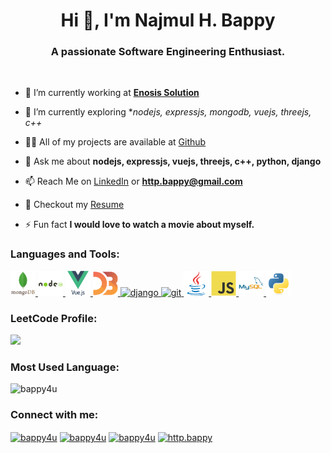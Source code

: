 <h1 align="center">Hi 👋, I'm Najmul H. Bappy</h1>
<h3 align="center">A passionate Software Engineering Enthusiast.</h3>

<br>

- 🔭 I’m currently working at **[Enosis Solution](https://www.enosisbd.com/)**

- 🌱 I’m currently exploring **nodejs, expressjs, mongodb, vuejs, threejs, c++*

- 👨‍💻 All of my projects are available at [Github](https://github.com/Bappy4u)

- 💬 Ask me about **nodejs, expressjs, vuejs, threejs, c++, python, django**

- 📫 Reach Me on [LinkedIn](https://www.linkedin.com/in/bappy4u/) or **http.bappy@gmail.com**

- 📄 Checkout my [Resume](https://drive.google.com/file/d/1flNwI8aHOf5D0H5gUYUKumty47D1zTqv/view?usp=sharing)

- ⚡ Fun fact **I would love to watch a movie about myself.**


<h3 align="left">Languages and Tools:</h3>
<a href="https://www.mongodb.com/" target="_blank" rel="noreferrer"> <img src="https://raw.githubusercontent.com/devicons/devicon/master/icons/mongodb/mongodb-original-wordmark.svg" alt="mongodb" width="40" height="40"/> </a> <a href="https://nodejs.org" target="_blank" rel="noreferrer"> <img src="https://raw.githubusercontent.com/devicons/devicon/master/icons/nodejs/nodejs-original-wordmark.svg" alt="nodejs" width="40" height="40"/> </a> <a href="https://vuejs.org/" target="_blank" rel="noreferrer"> <img src="https://raw.githubusercontent.com/devicons/devicon/master/icons/vuejs/vuejs-original-wordmark.svg" alt="vuejs" width="40" height="40"/> </a> 
<a href="https://d3js.org/" target="_blank" rel="noreferrer"> <img src="https://raw.githubusercontent.com/devicons/devicon/master/icons/d3js/d3js-original.svg" alt="d3js" width="40" height="40"/> </a> <a href="https://www.djangoproject.com/" target="_blank" rel="noreferrer"> <img src="https://cdn.worldvectorlogo.com/logos/django.svg" alt="django" width="40" height="40"/> </a> <a href="https://git-scm.com/" target="_blank" rel="noreferrer"> <img src="https://www.vectorlogo.zone/logos/git-scm/git-scm-icon.svg" alt="git" width="40" height="40"/> </a> <a href="https://www.java.com" target="_blank" rel="noreferrer"> <img src="https://raw.githubusercontent.com/devicons/devicon/master/icons/java/java-original.svg" alt="java" width="40" height="40"/> </a> <a href="https://developer.mozilla.org/en-US/docs/Web/JavaScript" target="_blank" rel="noreferrer"> <img src="https://raw.githubusercontent.com/devicons/devicon/master/icons/javascript/javascript-original.svg" alt="javascript" width="40" height="40"/> </a> <a href="https://www.mysql.com/" target="_blank" rel="noreferrer"> <img src="https://raw.githubusercontent.com/devicons/devicon/master/icons/mysql/mysql-original-wordmark.svg" alt="mysql" width="40" height="40"/> </a> <a href="https://www.python.org" target="_blank" rel="noreferrer"> <img src="https://raw.githubusercontent.com/devicons/devicon/master/icons/python/python-original.svg" alt="python" width="40" height="40"/> </a></p>
<h3 align="left">LeetCode Profile:</h3>
<p>
<img height="273em" src="https://leetcard.jacoblin.cool/bappy4u?theme=light&font=Karma&ext=contest" />
</p>
<h3 align="left">Most Used Language:</h3>
<img src="https://github-readme-stats.vercel.app/api/top-langs?username=bappy4u&show_icons=true&locale=en&layout=compact" alt="bappy4u" />

<h3 align="left">Connect with me:</h3>
<p align="left">
<a href="https://linkedin.com/in/bappy4u" target="blank"><img align="center" src="https://raw.githubusercontent.com/rahuldkjain/github-profile-readme-generator/master/src/images/icons/Social/linked-in-alt.svg" alt="bappy4u" height="25" width="40" /></a>
<a href="https://www.leetcode.com/bappy4u" target="blank"><img align="center" src="https://raw.githubusercontent.com/rahuldkjain/github-profile-readme-generator/master/src/images/icons/Social/leet-code.svg" alt="bappy4u" height="30" width="40" /></a>
<a href="https://www.hackerrank.com/bappy4u" target="blank"><img align="center" src="https://raw.githubusercontent.com/rahuldkjain/github-profile-readme-generator/master/src/images/icons/Social/hackerrank.svg" alt="bappy4u" height="30" width="40" /></a>
<a href="https://codeforces.com/profile/http.bappy" target="blank"><img align="center" src="https://raw.githubusercontent.com/rahuldkjain/github-profile-readme-generator/master/src/images/icons/Social/codeforces.svg" alt="http.bappy" height="30" width="40" /></a>
</p>


